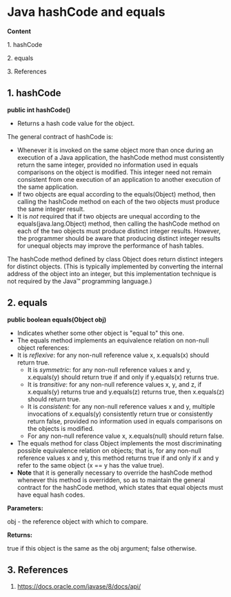 # Java hashCode and equals

**Content**

1\. hashCode

2\. equals

3\. References

## 1. hashCode

**public int hashCode()**

-   Returns a hash code value for the object.

The general contract of hashCode is:

-   Whenever it is invoked on the same object more than once during an execution of a Java application, the hashCode method must consistently return the same integer, provided no information used in equals comparisons on the object is modified. This integer need not remain consistent from one execution of an application to another execution of the same application.
-   If two objects are equal according to the equals(Object) method, then calling the hashCode method on each of the two objects must produce the same integer result.
-   It is *not* required that if two objects are unequal according to the equals(java.lang.Object) method, then calling the hashCode method on each of the two objects must produce distinct integer results. However, the programmer should be aware that producing distinct integer results for unequal objects may improve the performance of hash tables.

The hashCode method defined by class Object does return distinct integers for distinct objects. (This is typically implemented by converting the internal address of the object into an integer, but this implementation technique is not required by the Java™ programming language.)

## 2. equals

**public boolean equals(Object obj)**

-   Indicates whether some other object is "equal to" this one.
-   The equals method implements an equivalence relation on non-null object references:
-   It is *reflexive*: for any non-null reference value x, x.equals(x) should return true.
    -   It is *symmetric*: for any non-null reference values x and y, x.equals(y) should return true if and only if y.equals(x) returns true.
    -   It is *transitive*: for any non-null reference values x, y, and z, if x.equals(y) returns true and y.equals(z) returns true, then x.equals(z) should return true.
    -   It is *consistent*: for any non-null reference values x and y, multiple invocations of x.equals(y) consistently return true or consistently return false, provided no information used in equals comparisons on the objects is modified.
    -   For any non-null reference value x, x.equals(null) should return false.
-   The equals method for class Object implements the most discriminating possible equivalence relation on objects; that is, for any non-null reference values x and y, this method returns true if and only if x and y refer to the same object (x == y has the value true).
-   **Note** that it is generally necessary to override the hashCode method whenever this method is overridden, so as to maintain the general contract for the hashCode method, which states that equal objects must have equal hash codes.

**Parameters:**

obj - the reference object with which to compare.

**Returns:**

true if this object is the same as the obj argument; false otherwise.

## 3. References

1.  https://docs.oracle.com/javase/8/docs/api/
